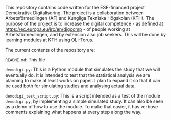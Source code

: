 This repository contains code written for the ESF-financed project Demokratisk Digitalisering. The project is a collaboration between Arbetsförmedlingen (AF) and Kungliga Tekniska Högskolan (KTH). The purpose of the project is to increase the digital competence - as defined at https://ec.europa.eu/jrc/en/digcomp - of people working at Arbetsförmedlingen, and by extension also job seekers. This will be done by learning modules at KTH using OLI-Torus.

The current contents of the repository are:

`README.md`: This file

`demodigi.py`: This is a Python module that simulates the study that we will eventually do. It is intended to test that the statistical analysis we are planning to make at least works on paper. I plan to expand it so that it can be used both for simulating studies and analysing actual data.

`demodigi_test_script.py`: This is a script intended as a test of the module `demodigi.py`, by implementing a simple simulated study. It can also be seen as a demo of how to use the module. To make that easier, it has verbose comments explaining what happens at every step along the way.
